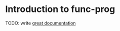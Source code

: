 # Introduction to func-prog

TODO: write [great documentation](http://jacobian.org/writing/great-documentation/what-to-write/)
